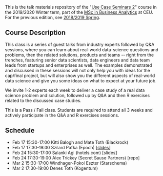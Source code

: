 This is the talk materials repository of the "[Use Case Seminars 2](https://courses.ceu.edu/courses/2018-2019/use-case-seminars-2)" course in the 2019/2020 Winter term, part of the [MSc in Business Analytics](https://courses.ceu.edu/programs/ms/master-science-business-analytics) at CEU. For the previous edition, see [2018/2019 Spring](https://github.com/daroczig/CEU-use-case-seminars/tree/2019-spring).

## Course Description

This class is a series of guest talks from industry experts followed by Q&A sessions, where you can learn about real-world data-science questions and problems, then the related solutions, products and teams -- right from the trenches, featuring senior data scientists, data engineers and data team leads from startups and enterprises as well. The examples demonstrated and discussed in these sessions will not only help you with ideas for the cap/final project, but will also show you the different aspects of real-world data science and give you some ideas on what to expect at your future job.

We invite 1-2 experts each week to deliver a case study of a real data science problem and solution, followed up by Q&A and then R exercises related to the discussed case studies.

This is a Pass / Fail class. Students are required to attend all 3 weeks and actively participate in the Q&A and R exercises sessions.

## Schedule

* Feb 17 15:30-17:00 Kitti Balogh and Mate Toth (Blackrock)
* Feb 17 17:30-19:00 Szilard Pafka (Epoch) [[slides](http://bit.ly/szilard-talk-random-ceu20)]
* Feb 24 15:30-17:00 Salanki Agi (hotels.com) [slides]
* Feb 24 17:30-19:00 Alex Trickey (Secret Sause Partners) [repo]
* Mar 2 15:30-17:00 Windhager-Pokol Eszter (Starschema)
* Mar 2 17:30-19:00 Denes Toth (Kogentum)

